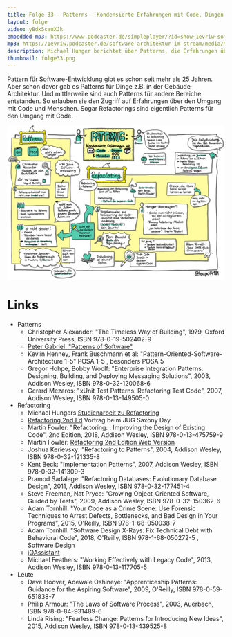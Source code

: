 ```yaml
---
title: Folge 33 - Patterns - Kondensierte Erfahrungen mit Code, Dingen und Menschen mit Michael Hunger 
layout: folge
video: yBdx5cauXJk
embedded-mp3: https://www.podcaster.de/simpleplayer/?id=show~1evriw~software-architektur-im-stream~pod-5fde4fa5c16c4408972889&v=1608405454
mp3: https://1evriw.podcaster.de/software-architektur-im-stream/media/MichaelHungerPatterns.mp3
description: Michael Hunger berichtet über Patterns, die Erfahrungen über den Umgang mit Menschen, Code und Dingen weitergeben.
thumbnail: folge33.png
---
```


Pattern für Software-Entwicklung gibt es schon seit mehr als 25
Jahren. Aber schon davor gab es Patterns für Dinge z.B. in der
Gebäude-Architektur. Und mittlerweile sind auch Patterns für andere
Bereiche entstanden. So erlauben sie den Zugriff auf Erfahrungen über
den Umgang mit Code und Menschen. Sogar Refactorings sind eigentlich
Patterns für den Umgang mit Code.

![Sketchnotes](/sketchnotes/folge33.png)

# Links

* Patterns
  * Christopher Alexander: "The Timeless Way of Building", 1979,
    Oxford University Press, ISBN 978-0-19-502402-9
  * [Peter Gabriel: "Patterns of
    Software"](https://dreamsongs.com/Files/PatternsOfSoftware.pdf)
  * Kevlin Henney, Frank Buschmann et al:
    "Pattern-Oriented-Software-Architecture 1-5" POSA 1-5 , besonders
    POSA 5
  * Gregor Hohpe, Bobby Woolf: "Enterprise Integration Patterns:
	Designing, Building, and Deploying Messaging Solutions",
	2003, Addison Wesley, ISBN 978-0-32-120068-6
  *	Gerard Mezaros: "xUnit Test Patterns: Refactoring Test Code",
    2007, Addison Wesley, ISBN 978-0-13-149505-0
* Refactoring
  * Michael	Hungers [Studienarbeit zu
    Refactoring](https://www.dropbox.com/s/p1u851fl811o70v/refactoring-thesis.pdf?dl=0)
  * [Refactoring 2nd
    Ed](https://www2.slideshare.net/jexp/refactoring-2nd-edition)
    Vortrag beim JUG Saxony Day
  * Martin Fowler: "Refactoring: : Improving the Design of Existing
	Code", 2nd Edition, 2018, Addison Wesley, ISBN 978-0-13-475759-9
  * Martin Fowler: [Refactoring 2nd Edition Web
	Version](https://martinfowler.com/articles/access-refactoring-web-edition.html)
  * Joshua Kerievsky: "Refactoring to Patterns", 2004, Addison Wesley,
    ISBN 978-0-32-121335-8
  * Kent Beck: "Implementation Patterns", 2007, Addison Wesley, ISBN
    978-0-32-141309-3
  * Pramod Sadalage: "Refactoring Databases: Evolutionary Database
    Design", 2011, Addison Wesley, ISBN 978-0-32-177451-4
  * Steve Freeman, Nat Pryce: "Growing Object-Oriented Software, Guided
	by Tests", 2009, Addison Wesley, ISBN 978-0-32-150362-6
  * Adam Tornhill: "Your Code as a Crime Scene: Use Forensic
	Techniques to Arrest Defects, Bottlenecks, and Bad Design in Your
	Programs", 2015, O'Reilly, ISBN 978-1-68-050038-7
  * Adam Tornhill: "Software Design X-Rays: Fix Technical Debt with
	Behavioral Code", 2018, O'Reilly, ISBN 978-1-68-050272-5
	, Software Design
  * [jQAssistant](https://jqassistant.org/)
  * Michael Feathers: "Working Effectively with Legacy Code", 2013,
    Addison Wesley, ISBN 978-0-13-117705-5
* Leute
  * Dave Hoover, Adewale Oshineye: "Apprenticeship Patterns: Guidance
    for the Aspiring Software", 2009, O'Reilly, ISBN
    978-0-59-651838-7
  * Philip Armour: "The Laws of Software Process", 2003, Auerbach,
    ISBN 978-0-84-931489-6
  * Linda Rising: "Fearless Change: Patterns for Introducing New
    Ideas", 2015, Addison Wesley, ISBN 978-0-13-439525-8

